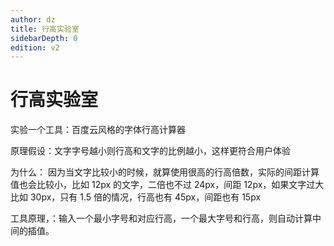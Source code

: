 ```yaml
---
author: dz
title: 行高实验室
sidebarDepth: 0
edition: v2
---
```


# 行高实验室

实验一个工具：百度云风格的字体行高计算器

原理假设：文字字号越小则行高和文字的比例越小，这样更符合用户体验

为什么： 因为当文字比较小的时候，就算使用很高的行高倍数，实际的间距计算值也会比较小，比如 12px 的文字，二倍也不过 24px，间距 12px，如果文字过大比如  30px，只有 1.5 倍的情况，行高也有 45px，间距也有 15px

工具原理，：输入一个最小字号和对应行高，一个最大字号和行高，则自动计算中间的插值。

<line-height :ask="[12,14,18,20,24,30,42]"/>